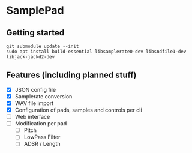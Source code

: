 # SamplePad

## Getting started

```
git submodule update --init
sudo apt install build-essential libsamplerate0-dev libsndfile1-dev libjack-jackd2-dev
```

## Features (including planned stuff)

- [x] JSON config file
- [x] Samplerate conversion
- [x] WAV file import
- [x] Configuration of pads, samples and controls per cli
- [ ] Web interface
- [ ] Modification per pad
  - [ ] Pitch
  - [ ] LowPass Filter
  - [ ] ADSR / Length
